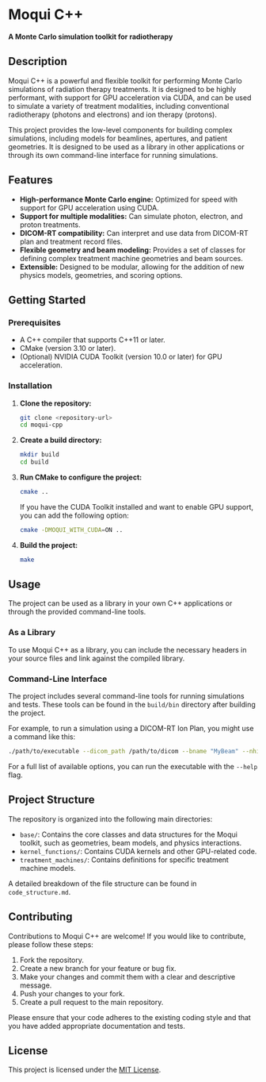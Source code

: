 # Moqui C++

**A Monte Carlo simulation toolkit for radiotherapy**

## Description

Moqui C++ is a powerful and flexible toolkit for performing Monte Carlo simulations of radiation therapy treatments. It is designed to be highly performant, with support for GPU acceleration via CUDA, and can be used to simulate a variety of treatment modalities, including conventional radiotherapy (photons and electrons) and ion therapy (protons).

This project provides the low-level components for building complex simulations, including models for beamlines, apertures, and patient geometries. It is designed to be used as a library in other applications or through its own command-line interface for running simulations.

## Features

-   **High-performance Monte Carlo engine:** Optimized for speed with support for GPU acceleration using CUDA.
-   **Support for multiple modalities:** Can simulate photon, electron, and proton treatments.
-   **DICOM-RT compatibility:** Can interpret and use data from DICOM-RT plan and treatment record files.
-   **Flexible geometry and beam modeling:** Provides a set of classes for defining complex treatment machine geometries and beam sources.
-   **Extensible:** Designed to be modular, allowing for the addition of new physics models, geometries, and scoring options.

## Getting Started

### Prerequisites

-   A C++ compiler that supports C++11 or later.
-   CMake (version 3.10 or later).
-   (Optional) NVIDIA CUDA Toolkit (version 10.0 or later) for GPU acceleration.

### Installation

1.  **Clone the repository:**
    ```bash
    git clone <repository-url>
    cd moqui-cpp
    ```

2.  **Create a build directory:**
    ```bash
    mkdir build
    cd build
    ```

3.  **Run CMake to configure the project:**
    ```bash
    cmake ..
    ```
    If you have the CUDA Toolkit installed and want to enable GPU support, you can add the following option:
    ```bash
    cmake -DMOQUI_WITH_CUDA=ON ..
    ```

4.  **Build the project:**
    ```bash
    make
    ```

## Usage

The project can be used as a library in your own C++ applications or through the provided command-line tools.

### As a Library

To use Moqui C++ as a library, you can include the necessary headers in your source files and link against the compiled library.

### Command-Line Interface

The project includes several command-line tools for running simulations and tests. These tools can be found in the `build/bin` directory after building the project.

For example, to run a simulation using a DICOM-RT Ion Plan, you might use a command like this:
```bash
./path/to/executable --dicom_path /path/to/dicom --bname "MyBeam" --nhistory 1000000
```
For a full list of available options, you can run the executable with the `--help` flag.

## Project Structure

The repository is organized into the following main directories:

-   `base/`: Contains the core classes and data structures for the Moqui toolkit, such as geometries, beam models, and physics interactions.
-   `kernel_functions/`: Contains CUDA kernels and other GPU-related code.
-   `treatment_machines/`: Contains definitions for specific treatment machine models.

A detailed breakdown of the file structure can be found in `code_structure.md`.

## Contributing

Contributions to Moqui C++ are welcome! If you would like to contribute, please follow these steps:

1.  Fork the repository.
2.  Create a new branch for your feature or bug fix.
3.  Make your changes and commit them with a clear and descriptive message.
4.  Push your changes to your fork.
5.  Create a pull request to the main repository.

Please ensure that your code adheres to the existing coding style and that you have added appropriate documentation and tests.

## License

This project is licensed under the [MIT License](LICENSE).
